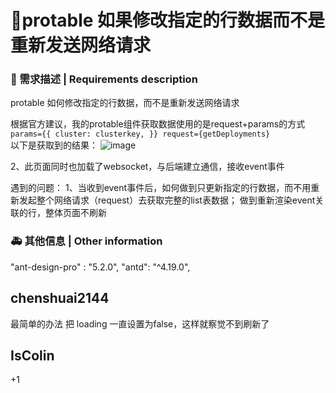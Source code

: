 # 👑protable 如果修改指定的行数据而不是重新发送网络请求

### 🥰 需求描述 | Requirements description

protable 如何修改指定的行数据，而不是重新发送网络请求

根据官方建议，我的protable组件获取数据使用的是request+params的方式
`     params={{
          cluster: clusterkey,
        }}
        request={getDeployments}
  `  
以下是获取到的结果：
![image](https://user-images.githubusercontent.com/14210543/195524140-26449280-d26c-47fb-999d-e495ddc1c8ab.png)

2、此页面同时也加载了websocket，与后端建立通信，接收event事件

遇到的问题：
1、当收到event事件后，如何做到只更新指定的行数据，而不用重新发起整个网络请求（request）去获取完整的list表数据；
做到重新渲染event关联的行，整体页面不刷新

### 🚑 其他信息 | Other information

"ant-design-pro" : "5.2.0",
"antd": "^4.19.0",

<!--
如截图等其他信息可以贴在这里
Other information such as screenshots can be posted here
-->

## chenshuai2144

最简单的办法 把 loading 一直设置为false，这样就察觉不到刷新了

## IsColin

+1
